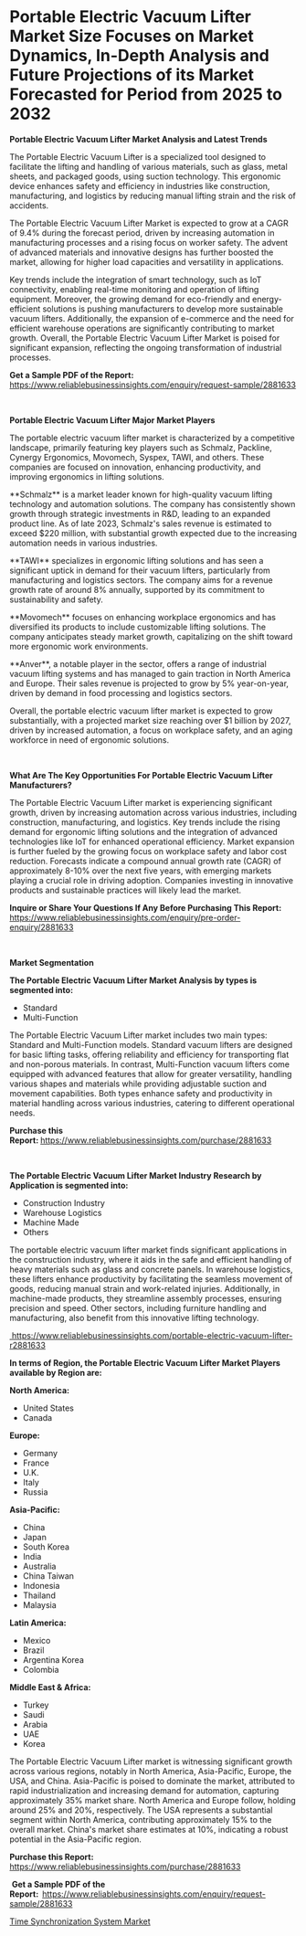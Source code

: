 <p><h1>Portable Electric Vacuum Lifter Market Size Focuses on Market Dynamics, In-Depth Analysis and Future Projections of its Market Forecasted for Period from 2025 to 2032</h1></p><p><strong>Portable Electric Vacuum Lifter Market Analysis and Latest Trends</strong></p>
<p><p>The Portable Electric Vacuum Lifter is a specialized tool designed to facilitate the lifting and handling of various materials, such as glass, metal sheets, and packaged goods, using suction technology. This ergonomic device enhances safety and efficiency in industries like construction, manufacturing, and logistics by reducing manual lifting strain and the risk of accidents. </p><p>The Portable Electric Vacuum Lifter Market is expected to grow at a CAGR of 9.4% during the forecast period, driven by increasing automation in manufacturing processes and a rising focus on worker safety. The advent of advanced materials and innovative designs has further boosted the market, allowing for higher load capacities and versatility in applications. </p><p>Key trends include the integration of smart technology, such as IoT connectivity, enabling real-time monitoring and operation of lifting equipment. Moreover, the growing demand for eco-friendly and energy-efficient solutions is pushing manufacturers to develop more sustainable vacuum lifters. Additionally, the expansion of e-commerce and the need for efficient warehouse operations are significantly contributing to market growth. Overall, the Portable Electric Vacuum Lifter Market is poised for significant expansion, reflecting the ongoing transformation of industrial processes.</p></p>
<p><strong>Get a Sample PDF of the Report:&nbsp;</strong> <a href="https://www.reliablebusinessinsights.com/enquiry/request-sample/2881633?utm_campaign=3356&utm_medium=2&utm_source=Github&utm_content=ia&utm_term=12032025&utm_id=portable-electric-vacuum-lifter">https://www.reliablebusinessinsights.com/enquiry/request-sample/2881633</a></p>
<p>&nbsp;</p>
<p><strong>Portable Electric Vacuum Lifter Major Market Players</strong></p>
<p><p>The portable electric vacuum lifter market is characterized by a competitive landscape, primarily featuring key players such as Schmalz, Packline, Cynergy Ergonomics, Movomech, Syspex, TAWI, and others. These companies are focused on innovation, enhancing productivity, and improving ergonomics in lifting solutions.</p><p>**Schmalz** is a market leader known for high-quality vacuum lifting technology and automation solutions. The company has consistently shown growth through strategic investments in R&D, leading to an expanded product line. As of late 2023, Schmalz's sales revenue is estimated to exceed $220 million, with substantial growth expected due to the increasing automation needs in various industries.</p><p>**TAWI** specializes in ergonomic lifting solutions and has seen a significant uptick in demand for their vacuum lifters, particularly from manufacturing and logistics sectors. The company aims for a revenue growth rate of around 8% annually, supported by its commitment to sustainability and safety. </p><p>**Movomech** focuses on enhancing workplace ergonomics and has diversified its products to include customizable lifting solutions. The company anticipates steady market growth, capitalizing on the shift toward more ergonomic work environments. </p><p>**Anver**, a notable player in the sector, offers a range of industrial vacuum lifting systems and has managed to gain traction in North America and Europe. Their sales revenue is projected to grow by 5% year-on-year, driven by demand in food processing and logistics sectors.</p><p>Overall, the portable electric vacuum lifter market is expected to grow substantially, with a projected market size reaching over $1 billion by 2027, driven by increased automation, a focus on workplace safety, and an aging workforce in need of ergonomic solutions.</p></p>
<p>&nbsp;</p>
<p><strong>What Are The Key Opportunities For Portable Electric Vacuum Lifter Manufacturers?</strong></p>
<p><p>The Portable Electric Vacuum Lifter market is experiencing significant growth, driven by increasing automation across various industries, including construction, manufacturing, and logistics. Key trends include the rising demand for ergonomic lifting solutions and the integration of advanced technologies like IoT for enhanced operational efficiency. Market expansion is further fueled by the growing focus on workplace safety and labor cost reduction. Forecasts indicate a compound annual growth rate (CAGR) of approximately 8-10% over the next five years, with emerging markets playing a crucial role in driving adoption. Companies investing in innovative products and sustainable practices will likely lead the market.</p></p>
<p><strong>Inquire or Share Your Questions If Any Before Purchasing This Report:</strong> <a href="https://www.reliablebusinessinsights.com/enquiry/pre-order-enquiry/2881633?utm_campaign=3356&utm_medium=2&utm_source=Github&utm_content=ia&utm_term=12032025&utm_id=portable-electric-vacuum-lifter">https://www.reliablebusinessinsights.com/enquiry/pre-order-enquiry/2881633</a></p>
<p>&nbsp;</p>
<p><strong>Market Segmentation</strong></p>
<p><strong>The Portable Electric Vacuum Lifter Market Analysis by types is segmented into:</strong></p>
<p><ul><li>Standard</li><li>Multi-Function</li></ul></p>
<p><p>The Portable Electric Vacuum Lifter market includes two main types: Standard and Multi-Function models. Standard vacuum lifters are designed for basic lifting tasks, offering reliability and efficiency for transporting flat and non-porous materials. In contrast, Multi-Function vacuum lifters come equipped with advanced features that allow for greater versatility, handling various shapes and materials while providing adjustable suction and movement capabilities. Both types enhance safety and productivity in material handling across various industries, catering to different operational needs.</p></p>
<p><strong>Purchase this Report:&nbsp;</strong><a href="https://www.reliablebusinessinsights.com/purchase/2881633?utm_campaign=3356&utm_medium=2&utm_source=Github&utm_content=ia&utm_term=12032025&utm_id=portable-electric-vacuum-lifter">https://www.reliablebusinessinsights.com/purchase/2881633</a></p>
<p>&nbsp;</p>
<p><strong>The Portable Electric Vacuum Lifter Market Industry Research by Application is segmented into:</strong></p>
<p><ul><li>Construction Industry</li><li>Warehouse Logistics</li><li>Machine Made</li><li>Others</li></ul></p>
<p><p>The portable electric vacuum lifter market finds significant applications in the construction industry, where it aids in the safe and efficient handling of heavy materials such as glass and concrete panels. In warehouse logistics, these lifters enhance productivity by facilitating the seamless movement of goods, reducing manual strain and work-related injuries. Additionally, in machine-made products, they streamline assembly processes, ensuring precision and speed. Other sectors, including furniture handling and manufacturing, also benefit from this innovative lifting technology.</p></p>
<p><a href="https://www.reliablebusinessinsights.com/portable-electric-vacuum-lifter-r2881633?utm_campaign=3356&utm_medium=2&utm_source=Github&utm_content=ia&utm_term=12032025&utm_id=portable-electric-vacuum-lifter">&nbsp;https://www.reliablebusinessinsights.com/portable-electric-vacuum-lifter-r2881633</a></p>
<p><strong>In terms of Region, the Portable Electric Vacuum Lifter Market Players available by Region are:</strong></p>
<p>
    <p> <strong> North America: </strong>
        <ul>
            <li>United States</li>
            <li>Canada</li>
        </ul>
        </p> 
    <p> <strong> Europe: </strong>
        <ul>
            <li>Germany</li>
            <li>France</li>
            <li>U.K.</li>
            <li>Italy</li>
            <li>Russia</li>
        </ul>
        </p> 
    <p> <strong> Asia-Pacific: </strong>
        <ul>
            <li>China</li>
            <li>Japan</li>
            <li>South Korea</li>
            <li>India</li>
            <li>Australia</li>
            <li>China Taiwan</li>
            <li>Indonesia</li>
            <li>Thailand</li>
            <li>Malaysia</li>
        </ul>
        </p> 
    <p> <strong> Latin America: </strong>
        <ul>
            <li>Mexico</li>
            <li>Brazil</li>
            <li>Argentina Korea</li>
            <li>Colombia</li>
        </ul>
        </p> 
    <p> <strong> Middle East & Africa: </strong>
        <ul>
            <li>Turkey</li>
            <li>Saudi</li>
            <li>Arabia</li>
            <li>UAE</li>
            <li>Korea</li>
        </ul>
    </p>
    </p>
<p><p>The Portable Electric Vacuum Lifter market is witnessing significant growth across various regions, notably in North America, Asia-Pacific, Europe, the USA, and China. Asia-Pacific is poised to dominate the market, attributed to rapid industrialization and increasing demand for automation, capturing approximately 35% market share. North America and Europe follow, holding around 25% and 20%, respectively. The USA represents a substantial segment within North America, contributing approximately 15% to the overall market. China's market share estimates at 10%, indicating a robust potential in the Asia-Pacific region.</p></p>
<p><strong>Purchase this Report: </strong><a href="https://www.reliablebusinessinsights.com/purchase/2881633?utm_campaign=3356&utm_medium=2&utm_source=Github&utm_content=ia&utm_term=12032025&utm_id=portable-electric-vacuum-lifter">https://www.reliablebusinessinsights.com/purchase/2881633</a></p>
<p>&nbsp;<strong>Get a Sample PDF of the Report:&nbsp;&nbsp;</strong><a href="https://www.reliablebusinessinsights.com/enquiry/request-sample/2881633?utm_campaign=3356&utm_medium=2&utm_source=Github&utm_content=ia&utm_term=12032025&utm_id=portable-electric-vacuum-lifter">https://www.reliablebusinessinsights.com/enquiry/request-sample/2881633</a></p>
<p><strong></strong></p>
<p><p><a href="https://github.com/tanckfelli84/Market-Research-Report-List-1/blob/main/time-synchronization-system-market.md?utm_campaign=3356&utm_medium=2&utm_source=Github&utm_content=ia&utm_term=12032025&utm_id=portable-electric-vacuum-lifter">Time Synchronization System Market</a></p></p>